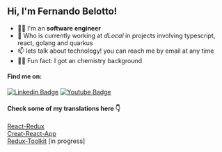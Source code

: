 

## Hi, I'm Fernando Belotto!


- 👨‍💻  I'm an **software engineer**  
- 🚀  Who is currently working at _dLocal_ in projects involving typescript, react, golang and quarkus
- 📫  lets talk about technology! you can reach me by email at any time
- 👨‍🔬  Fun fact: I got an chemistry background

#### Find me on:
[![Linkedin Badge](https://img.shields.io/badge/-LinkedIn-blue?style=flat-square&logo=Linkedin&logoColor=white&link=https://www.linkedin.com/in/fernando-gabriel-bosco)](https://www.linkedin.com/in/fernando-gabriel-bosco)
[![Youtube Badge](https://img.shields.io/badge/-Youtube-red?style=flat-square&logo=Youtube&logoColor=white&link=https://www.youtube.com)](https://www.youtube.com/channel/UCeEmRnNnWQitX_DJfCUpygA)

#### Check some of my translations here 👇

[React-Redux](https://fernandobelotto.github.io/react-redux) <br/>
[Creat-React-App](https://fernandobelotto.github.io/create-react-app) <br/>
[Redux-Toolkit](https://fernandobelotto.github.io/redux-toolkit) [in progress] <br/>
